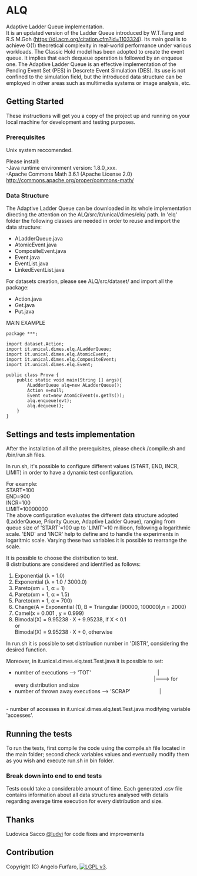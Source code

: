 # ALQ
Adaptive Ladder Queue implementation.<br /> It is an updated version of the Ladder Queue introduced by W.T.Tang and R.S.M.Goh (https://dl.acm.org/citation.cfm?id=1103324). Its main goal is to achieve O(1) theoretical complexity in real-world performance under various workloads. The Classic Hold model has been adopted to create the event queue. It implies that each dequeue operation is followed by an enqueue one.
The Adaptive Ladder Queue is an effective implementation of the Pending Event Set (PES) in Descrete Event Simulation (DES). Its use is not confined to the simulation field, but the introduced data structure can be employed in other areas such as multimedia systems or image analysis, etc.

## Getting Started
These instructions will get you a copy of the project up and running on your local machine for development and testing purposes. 


### Prerequisites
Unix system reccomended.

Please install:<br />
-Java runtime environment version: 1.8.0_xxx.<br />
-Apache Commons Math 3.6.1 (Apache License 2.0) http://commons.apache.org/proper/commons-math/

### Data Structure
The Adaptive Ladder Queue can be downloaded in its whole implementation directing the attention on the ALQ/src/it/unical/dimes/elq/ path. In 'elq' folder the following classes are needed in order to reuse and import the data structure:

- ALadderQueue.java<br />
- AtomicEvent.java<br />
- CompositeEvent.java<br />	
- Event.java<br />	
- EventList.java<br />	
- LinkedEventList.java<br />

For datasets creation, please see ALQ/src/dataset/ and import all the package:
- Action.java
- Get.java
- Put.java

MAIN EXAMPLE
```
package ***;

import dataset.Action;
import it.unical.dimes.elq.ALadderQueue;
import it.unical.dimes.elq.AtomicEvent;
import it.unical.dimes.elq.CompositeEvent;
import it.unical.dimes.elq.Event;

public class Prova {
	public static void main(String [] args){
		ALadderQueue alq=new ALadderQueue();
		Action x=null;
		Event evt=new AtomicEvent(x.getTs());
		alq.enqueue(evt);
		alq.dequeue();
	}
}
```

## Settings and tests implementation
After the installation of all the prerequisites, please check /compile.sh and /bin/run.sh files.

In run.sh, it's possible to configure different values (START, END, INCR, LIMIT) in order to have a dynamic test configuration. 

For example:<br />
  START=100<br />
  END=900<br />
  INCR=100<br />
  LIMIT=10000000<br />
The above configuration evaluates the different data structure adopted (LadderQueue, Priority Queue, Adaptive Ladder Queue), ranging from queue size of 'START'=100 up to 'LIMIT'=10 millioon, following a logarithmic scale. 'END' and 'INCR' help to define and to handle the experiments in logaritmic scale. Varying these two variables it is possible to rearrange the scale.

It is possible to choose the distribution to test.<br />
8 distributions are considered and identified as follows:<br />
1) Exponential (λ = 1.0)<br />
2) Exponential (λ = 1.0 / 3000.0)<br />
3) Pareto(xm = 1, α = 1)<br />
4) Pareto(xm = 1, α = 1.5)<br />
5) Pareto(xm = 1, α = 700)<br />
6) Change(A = Exponential (1), B = Triangular (90000, 100000),n = 2000)<br />
7) Camel(x = 0.001 , y = 0.999)<br />
8) Bimodal(X) = 9.95238 · X + 9.95238, if X < 0.1<br />
	or<br />
   Bimodal(X) = 9.95238 · X + 0, otherwise<br />
 
In run.sh it is possible to set distribution number in 'DISTR', considering the desired function.


Moreover, in it.unical.dimes.elq.test.Test.java it is possible to set:<br />
- number of executions -->  'TOT'      &nbsp;&nbsp;&nbsp;&nbsp;&nbsp;&nbsp;&nbsp;&nbsp;&nbsp;&nbsp;&nbsp;&nbsp;&nbsp;&nbsp;&nbsp;&nbsp;&nbsp;&nbsp;&nbsp;&nbsp;&nbsp;&nbsp;&nbsp;&nbsp;&nbsp;&nbsp;&nbsp;&nbsp;&nbsp;&nbsp;&nbsp;&nbsp;&nbsp;&nbsp;&nbsp;&nbsp;&nbsp;&nbsp;&nbsp;&nbsp;&nbsp;&nbsp;&nbsp;&nbsp;&nbsp;|  <br />
&nbsp;&nbsp;&nbsp;&nbsp;&nbsp;&nbsp;&nbsp;&nbsp;&nbsp;&nbsp;&nbsp;&nbsp;&nbsp;&nbsp;&nbsp;&nbsp;&nbsp;&nbsp;&nbsp;&nbsp;&nbsp;&nbsp;&nbsp;&nbsp;&nbsp;&nbsp;&nbsp;&nbsp;&nbsp;&nbsp;&nbsp;&nbsp;&nbsp;&nbsp;&nbsp;&nbsp;&nbsp;&nbsp;&nbsp;&nbsp;&nbsp;&nbsp;&nbsp;&nbsp;&nbsp;&nbsp;&nbsp;&nbsp;&nbsp;&nbsp;&nbsp;&nbsp;&nbsp;&nbsp;&nbsp;&nbsp;&nbsp;&nbsp;&nbsp;&nbsp;&nbsp;&nbsp;&nbsp;&nbsp;&nbsp;&nbsp;&nbsp;&nbsp;&nbsp;&nbsp;&nbsp;&nbsp;&nbsp;&nbsp;&nbsp;&nbsp;&nbsp;&nbsp;&nbsp;&nbsp;&nbsp;&nbsp;&nbsp;&nbsp;&nbsp;&nbsp;&nbsp;&nbsp;&nbsp;&nbsp;&nbsp;&nbsp;&nbsp;&nbsp;&nbsp;&nbsp;|---> for every distribution and size<br />  
- number of thrown away executions --> 'SCRAP'     &nbsp;&nbsp;&nbsp;&nbsp;&nbsp;&nbsp;&nbsp;&nbsp;&nbsp;&nbsp;&nbsp;&nbsp;&nbsp;&nbsp;&nbsp;&nbsp;&nbsp;&nbsp; |              <br />
<br />
- number of accesses in it.unical.dimes.elq.test.Test.java modifying variable 'accesses'.<br />


## Running the tests
To run the tests, first compile the code using the compile.sh file located in the main folder; second check variables values and eventually modify them as you wish and execute run.sh in bin folder. 


### Break down into end to end tests
Tests could take a considerable amount of time. 
Each generated .csv file contains information about all data structures analysed with details regarding average time execution for every distribution and size.


## Thanks

Ludovica Sacco [@ludvi](https://github.com/ludvi) for code fixes and improvements


## Contribution



Copyright (C) Angelo Furfaro, [<img src="https://www.gnu.org/graphics/lgplv3-88x31.png" alt="LGPL v3"/>](LICENSE).
